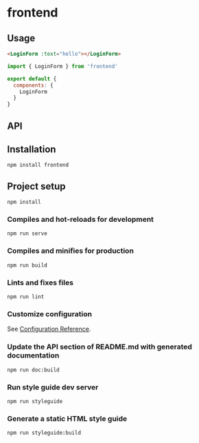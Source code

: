 
# frontend

## Usage
```HTML
<LoginForm :text="hello"></LoginForm>
```
```javascript
import { LoginForm } from 'frontend'

export default {
  components: {
    LoginForm
  }
}
```
## API

## Installation
```
npm install frontend
```

## Project setup
```
npm install
```

### Compiles and hot-reloads for development
```
npm run serve
```

### Compiles and minifies for production
```
npm run build
```

### Lints and fixes files
```
npm run lint
```

### Customize configuration
See [Configuration Reference](https://cli.vuejs.org/config/).

### Update the API section of README.md with generated documentation
```
npm run doc:build
```

### Run style guide dev server
```
npm run styleguide
```

### Generate a static HTML style guide
```
npm run styleguide:build
```

